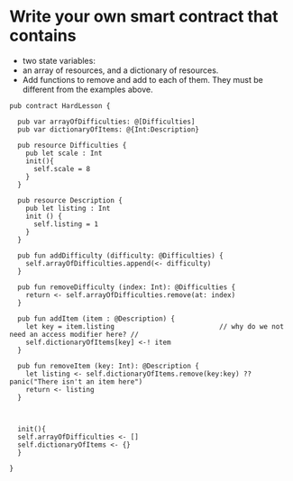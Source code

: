 # Write your own smart contract that contains 
  - two state variables: 
  - an array of resources, and a dictionary of resources. 
  - Add functions to remove and add to each of them. They must be different from the examples above.

```cadence
pub contract HardLesson {

  pub var arrayOfDifficulties: @[Difficulties]
  pub var dictionaryOfItems: @{Int:Description}

  pub resource Difficulties {
    pub let scale : Int
    init(){
      self.scale = 8
    }
  }

  pub resource Description {
    pub let listing : Int
    init () {
      self.listing = 1
    }
  }

  pub fun addDifficulty (difficulty: @Difficulties) {
    self.arrayOfDifficulties.append(<- difficulty) 
  }

  pub fun removeDifficulty (index: Int): @Difficulties {
    return <- self.arrayOfDifficulties.remove(at: index)
  }

  pub fun addItem (item : @Description) {
    let key = item.listing                          // why do we not need an access modifier here? //
    self.dictionaryOfItems[key] <-! item
  }

  pub fun removeItem (key: Int): @Description {
    let listing <- self.dictionaryOfItems.remove(key:key) ?? panic("There isn't an item here")
    return <- listing 
  }
  


  init(){
  self.arrayOfDifficulties <- []
  self.dictionaryOfItems <- {}
  }

}
```

